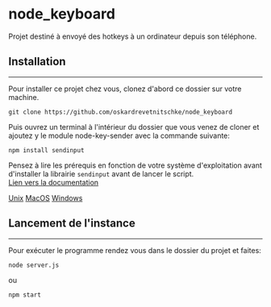 # node_keyboard

Projet destiné à envoyé des hotkeys à un ordinateur depuis son téléphone.

## Installation

------

Pour installer ce projet chez vous, clonez d'abord ce dossier sur votre machine.

```console
git clone https://github.com/oskardrevetnitschke/node_keyboard
```

Puis ouvrez un terminal à l'intérieur du dossier que vous venez de cloner et ajoutez y le module node-key-sender avec la commande suivante:

```console
npm install sendinput
```

Pensez à lire les prérequis en fonction de votre système d'exploitation avant d'installer la librairie `sendinput` avant de lancer le script.  
[Lien vers la documentation](https://www.npmjs.com/package/node-gyp#installation)  
  
[Unix](https://www.npmjs.com/package/node-gyp#on-unix)
[MacOS](https://www.npmjs.com/package/node-gyp#on-macos)
[Windows](https://www.npmjs.com/package/node-gyp#on-windows)

## Lancement de l'instance

---

Pour exécuter le programme rendez vous dans le dossier du projet et faites:

```console
node server.js
```

ou 

```console
npm start
```
